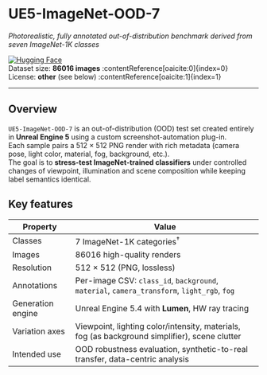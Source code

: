 # UE5-ImageNet-OOD-7  
*Photorealistic, fully annotated out-of-distribution benchmark derived from seven ImageNet-1K classes*

[![Hugging Face](https://img.shields.io/badge/-HuggingFace-blue?logo=huggingface&style=flat)](https://huggingface.co/datasets/FlGutbier/UE5-ImageNet-OOD-7)  
Dataset size: **86016 images** :contentReference[oaicite:0]{index=0}  
License: **other** (see below) :contentReference[oaicite:1]{index=1}  

---

## Overview
`UE5-ImageNet-OOD-7` is an out-of-distribution (OOD) test set created entirely in **Unreal Engine 5** using a custom screenshot-automation plug-in.  
Each sample pairs a 512 × 512 PNG render with rich metadata (camera pose, light color, material, fog, background, etc.).  
The goal is to **stress-test ImageNet-trained classifiers** under controlled changes of viewpoint, illumination and scene composition while keeping label semantics identical.

## Key features
| Property | Value |
|----------|-------|
| Classes  | 7 ImageNet-1K categories<sup>†</sup> |
| Images   | 86016 high-quality renders |
| Resolution | 512 × 512 (PNG, lossless) |
| Annotations | Per-image CSV: `class_id`, `background`, `material`, `camera_transform`, `light_rgb`, `fog`|
| Generation engine | Unreal Engine 5.4 with **Lumen**, HW ray tracing |
| Variation axes | Viewpoint, lighting color/intensity, materials, fog (as background simplifier), scene clutter |
| Intended use | OOD robustness evaluation, synthetic-to-real transfer, data-centric analysis |
